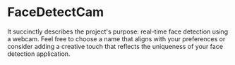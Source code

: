 # FaceDetectCam
It succinctly describes the project's purpose: real-time face detection using a webcam. Feel free to choose a name that aligns with your preferences or consider adding a creative touch that reflects the uniqueness of your face detection application.
